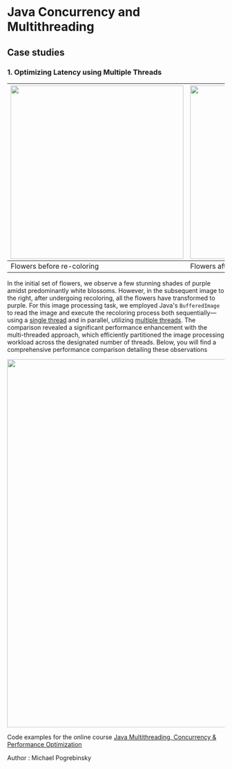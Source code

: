 # Java Concurrency and Multithreading

## Case studies

### 1. Optimizing Latency using Multiple Threads

<table>
<thead>
<tr>
<th><img src="https://github.com/mohamedsugal/Java-Concurrency-and-Multithreading/assets/32971892/4e45ba9a-6930-447c-b5e7-94ac9d6246a1" width="400"></th>
<th><img src="https://github.com/mohamedsugal/Java-Concurrency-and-Multithreading/assets/32971892/313d1671-3242-4bb6-b238-6c6268fd6e35" width="400"></th>
</tr>
</thead>
<tbody>
<tr>
<td>Flowers before re-coloring</td>
<td>Flowers after re-coloring</td>
</tr>
</tbody>
</table>

In the initial set of flowers, we observe a few stunning shades of purple amidst predominantly white blossoms. However, in the subsequent image to the right, after undergoing recoloring, all the flowers have transformed to purple. For this image processing task, we employed Java's `BufferedImage` to read the image and execute the recoloring process both sequentially—using a [single thread](https://github.com/mohamedsugal/Java-Concurrency-and-Multithreading/blob/main/optimizing-for-latency-example/src/Main.java#L71) and in parallel, utilizing [multiple threads](https://github.com/mohamedsugal/Java-Concurrency-and-Multithreading/blob/main/optimizing-for-latency-example/src/Main.java#L41). The comparison revealed a significant performance enhancement with the multi-threaded approach, which efficiently partitioned the image processing workload across the designated number of threads. Below, you will find a comprehensive performance comparison detailing these observations

<img src="https://github.com/mohamedsugal/Java-Concurrency-and-Multithreading/assets/32971892/1df38b5a-a4e7-4498-a69f-f4bfd717e986" width="850">

Code examples for the online course [Java Multithreading, Concurrency & Performance Optimization](https://www.udemy.com/java-multithreading-concurrency-performance-optimization)

Author : Michael Pogrebinsky
